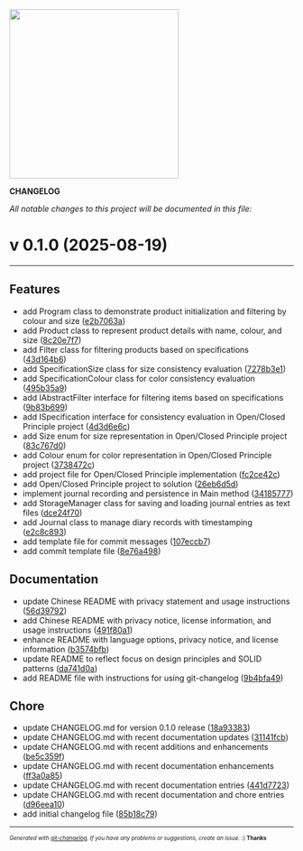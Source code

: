 <img width="300px" src="https://avatars.githubusercontent.com/u/168340159?v=4" />

__CHANGELOG__

_All notable changes to this project will be documented in this file:_

# v 0.1.0  (2025-08-19)



---

## Features

- add Program class to demonstrate product initialization and filtering by colour and size
  ([e2b7063a](https://github.com/DaoChaShao/csharp-basic/commit/e2b7063a08cfa643597129b46caadcd9b47fd565))
- add Product class to represent product details with name, colour, and size
  ([8c20e7f7](https://github.com/DaoChaShao/csharp-basic/commit/8c20e7f7b3307a6e5f47703490925f57a40d38e3))
- add Filter class for filtering products based on specifications
  ([43d164b6](https://github.com/DaoChaShao/csharp-basic/commit/43d164b636f68a78de1934a2e6a64403c8a5e0a7))
- add SpecificationSize class for size consistency evaluation
  ([7278b3e1](https://github.com/DaoChaShao/csharp-basic/commit/7278b3e14ddc2bfc57c7d4031ce5d62450552cb7))
- add SpecificationColour class for color consistency evaluation
  ([495b35a9](https://github.com/DaoChaShao/csharp-basic/commit/495b35a9c818a53d677609a43feaa8c92e8c05cc))
- add IAbstractFilter interface for filtering items based on specifications
  ([9b83b699](https://github.com/DaoChaShao/csharp-basic/commit/9b83b699ed28688914718ec9032aeb55929e1b86))
- add ISpecification interface for consistency evaluation in Open/Closed Principle project
  ([4d3d6e6c](https://github.com/DaoChaShao/csharp-basic/commit/4d3d6e6ceb5ca5cad1b5c5c34b2cb04a72ff679f))
- add Size enum for size representation in Open/Closed Principle project
  ([83c767d0](https://github.com/DaoChaShao/csharp-basic/commit/83c767d0308aed87651fa48c483a907152039198))
- add Colour enum for color representation in Open/Closed Principle project
  ([3738472c](https://github.com/DaoChaShao/csharp-basic/commit/3738472c1f4e37b517b2f9aca75f74068e76c47f))
- add project file for Open/Closed Principle implementation
  ([fc2ce42c](https://github.com/DaoChaShao/csharp-basic/commit/fc2ce42c156a271490e270b76dedc42dd3e9056c))
- add Open/Closed Principle project to solution
  ([26eb6d5d](https://github.com/DaoChaShao/csharp-basic/commit/26eb6d5d91d6ff4f3a41b45119a1763d374976ac))
- implement journal recording and persistence in Main method
  ([34185777](https://github.com/DaoChaShao/csharp-basic/commit/3418577714a9a21e81a000d5f514f9099cf0fb0f))
- add StorageManager class for saving and loading journal entries as text files
  ([dce24f70](https://github.com/DaoChaShao/csharp-basic/commit/dce24f7034694cfe18016b28ec007b0f2977203d))
- add Journal class to manage diary records with timestamping
  ([e2c8c893](https://github.com/DaoChaShao/csharp-basic/commit/e2c8c8936287449237ef090c6b18265db5b9aecf))
- add template file for commit messages
  ([107eccb7](https://github.com/DaoChaShao/csharp-basic/commit/107eccb7cb4beaf017f5c925453cd69fbcd55664))
- add commit template file
  ([8e76a498](https://github.com/DaoChaShao/csharp-basic/commit/8e76a49890438788a4422bfa8e9ddf3540b0cfce))


## Documentation

- update Chinese README with privacy statement and usage instructions
  ([56d39792](https://github.com/DaoChaShao/csharp-basic/commit/56d39792df934c602e35b22f0bb6650d773aba60))
- add Chinese README with privacy notice, license information, and usage instructions
  ([491f80a1](https://github.com/DaoChaShao/csharp-basic/commit/491f80a1d4146eb9afbec7ef676541c101071fbc))
- enhance README with language options, privacy notice, and license information
  ([b3574bfb](https://github.com/DaoChaShao/csharp-basic/commit/b3574bfbc242e406b1f343cb5d490ac069b52518))
- update README to reflect focus on design principles and SOLID patterns
  ([da741d0a](https://github.com/DaoChaShao/csharp-basic/commit/da741d0a0818aed4d9a90c5ac7e4c776461d0991))
- add README file with instructions for using git-changelog
  ([9b4bfa49](https://github.com/DaoChaShao/csharp-basic/commit/9b4bfa490297c98dab06295d49ab36dd9a1d395c))


## Chore

- update CHANGELOG.md for version 0.1.0 release
  ([18a93383](https://github.com/DaoChaShao/csharp-basic/commit/18a93383cb42fdcdd4ebc9cd05a59b1f46bbaa3a))
- update CHANGELOG.md with recent documentation updates
  ([31141fcb](https://github.com/DaoChaShao/csharp-basic/commit/31141fcb9790370590970ca2511bf256c4cafb5b))
- update CHANGELOG.md with recent additions and enhancements
  ([be5c359f](https://github.com/DaoChaShao/csharp-basic/commit/be5c359f6197f4d8bff53215184fcdb85b7ae2d5))
- update CHANGELOG.md with recent documentation enhancements
  ([ff3a0a85](https://github.com/DaoChaShao/csharp-basic/commit/ff3a0a85ee89f36d17c02c5fb60791817bd3b11b))
- update CHANGELOG.md with recent documentation entries
  ([441d7723](https://github.com/DaoChaShao/csharp-basic/commit/441d7723968f64a09ac3bc7553b2763c5c272962))
- update CHANGELOG.md with recent documentation and chore entries
  ([d96eea10](https://github.com/DaoChaShao/csharp-basic/commit/d96eea10e8aaba8ab1a9fb8cb103aa913e471351))
- add initial changelog file
  ([85b18c79](https://github.com/DaoChaShao/csharp-basic/commit/85b18c79dfe9f8422dd65fc88a09a44eed76079f))



---
<sub><sup>*Generated with [git-changelog](https://github.com/rafinskipg/git-changelog). If you have any problems or suggestions, create an issue.* :) **Thanks** </sub></sup>